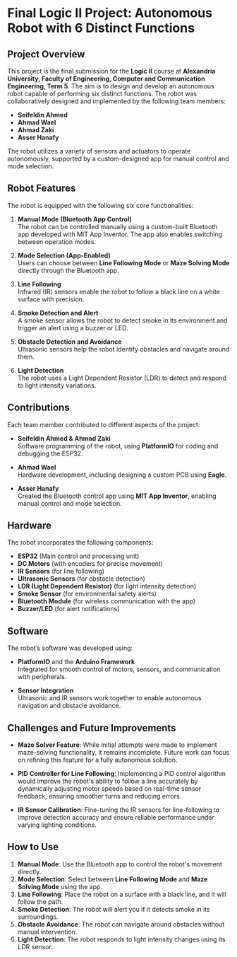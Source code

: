 # Final Logic II Project: Autonomous Robot with 6 Distinct Functions

## Project Overview
This project is the final submission for the **Logic II** course at **Alexandria University, Faculty of Engineering, Computer and Communication Engineering, Term 5**. The aim is to design and develop an autonomous robot capable of performing six distinct functions. The robot was collaboratively designed and implemented by the following team members:

- **Seifeldin Ahmed**  
- **Ahmad Wael**  
- **Ahmad Zaki**  
- **Asser Hanafy**

The robot utilizes a variety of sensors and actuators to operate autonomously, supported by a custom-designed app for manual control and mode selection.

## Robot Features
The robot is equipped with the following six core functionalities:

1. **Manual Mode (Bluetooth App Control)**  
   The robot can be controlled manually using a custom-built Bluetooth app developed with MIT App Inventor. The app also enables switching between operation modes.

2. **Mode Selection (App-Enabled)**  
   Users can choose between **Line Following Mode** or **Maze Solving Mode** directly through the Bluetooth app.

3. **Line Following**  
   Infrared (IR) sensors enable the robot to follow a black line on a white surface with precision.

4. **Smoke Detection and Alert**  
   A smoke sensor allows the robot to detect smoke in its environment and trigger an alert using a buzzer or LED.

5. **Obstacle Detection and Avoidance**  
   Ultrasonic sensors help the robot identify obstacles and navigate around them.

6. **Light Detection**  
   The robot uses a Light Dependent Resistor (LDR) to detect and respond to light intensity variations.

## Contributions
Each team member contributed to different aspects of the project:

- **Seifeldin Ahmed & Ahmad Zaki**  
   Software programming of the robot, using **PlatformIO** for coding and debugging the ESP32.

- **Ahmad Wael**  
   Hardware development, including designing a custom PCB using **Eagle**.

- **Asser Hanafy**  
   Created the Bluetooth control app using **MIT App Inventor**, enabling manual control and mode selection.

## Hardware
The robot incorporates the following components:

- **ESP32** (Main control and processing unit)  
- **DC Motors** (with encoders for precise movement)  
- **IR Sensors** (for line following)  
- **Ultrasonic Sensors** (for obstacle detection)  
- **LDR (Light Dependent Resistor)** (for light intensity detection)  
- **Smoke Sensor** (for environmental safety alerts)  
- **Bluetooth Module** (for wireless communication with the app)  
- **Buzzer/LED** (for alert notifications)  

## Software
The robot’s software was developed using:

- **PlatformIO** and the **Arduino Framework**  
  Integrated for smooth control of motors, sensors, and communication with peripherals.  

- **Sensor Integration**  
  Ultrasonic and IR sensors work together to enable autonomous navigation and obstacle avoidance.

## Challenges and Future Improvements
- **Maze Solver Feature**: While initial attempts were made to implement maze-solving functionality, it remains incomplete. Future work can focus on refining this feature for a fully autonomous solution.

- **PID Controller for Line Following**: Implementing a PID control algorithm would improve the robot's ability to follow a line accurately by dynamically adjusting motor speeds based on real-time sensor feedback, ensuring smoother turns and reducing errors.

- **IR Sensor Calibration**: Fine-tuning the IR sensors for line-following to improve detection accuracy and ensure reliable performance under varying lighting conditions. 

## How to Use
1. **Manual Mode**: Use the Bluetooth app to control the robot's movement directly.  
2. **Mode Selection**: Select between **Line Following Mode** and **Maze Solving Mode** using the app.  
3. **Line Following**: Place the robot on a surface with a black line, and it will follow the path.  
4. **Smoke Detection**: The robot will alert you if it detects smoke in its surroundings.  
5. **Obstacle Avoidance**: The robot can navigate around obstacles without manual intervention.  
6. **Light Detection**: The robot responds to light intensity changes using its LDR sensor.  
